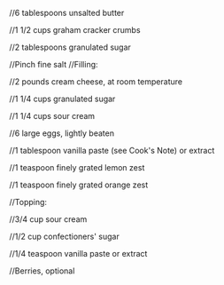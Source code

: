 //6 tablespoons unsalted butter

//1 1/2 cups graham cracker crumbs

//2 tablespoons granulated sugar

//Pinch fine salt
//Filling:

//2 pounds cream cheese, at room temperature

//1 1/4 cups granulated sugar

//1 1/4 cups sour cream

//6 large eggs, lightly beaten

//1 tablespoon vanilla paste (see Cook's Note) or extract

//1 teaspoon finely grated lemon zest

//1 teaspoon finely grated orange zest

//Topping:

//3/4 cup sour cream

//1/2 cup confectioners' sugar

//1/4 teaspoon vanilla paste or extract

//Berries, optional